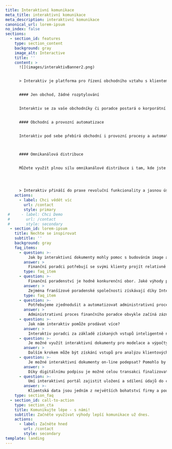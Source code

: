 ```yaml
---
title: Interaktivní komunikace
meta_title: interaktivní komunikace
meta_description: interaktivní komunikace
canonical_url: lorem-ipsum
no_index: false
sections:
  - section_id: features
    type: section_content
    background: gray
    image_alt: Interactive
    title: ''
    content: >
      ![](images/interaktivBanner2.png)


      > Interaktiv je platforma pro řízení obchodního vztahu s klientem osobně i online. Je to promyšlený nástroj pro centralizovanou tvorbu a správu klientských dokumentů, který se postará jak o propočty nabídek, cross-sell a up-sell, tak i o sběr a synchronizaci dat o klientech a obchodních případech. 


      #### Jen obchod, žádné rozptylování


      Interaktiv se za vaše obchodníky či poradce postará o korporátní design a textaci dokumentů. Pohlídá soulad s právními předpisy i s vaší cenovou politikou a schvalovacími procesy.


      #### Obchodní a provozní automatizace 


      Interaktiv pod sebe přebírá obchodní i provozní procesy a automatizuje je. Nabídne verzi smlouvy podle bonity klienta a podepsané dokumenty předá k internímu schválení. Pak je automaticky rozešle všem aktérům, elektronicky nebo v papírové podobě.



      #### Omnikanálová distribuce


      Můžete využít plnou sílu omnikanálové distribuce i tam, kde jste si to dosud nedovedli ani představit - pro jednotlivé procesy. E-mail, SMS, Viber, WhatsApp, microsite a další “kanály” odešleme klientovi podle komunikačního scénáře a podle jeho reakce mu odpovíme. Veškerou komunikaci řídíme, vyhodnocujeme a přizpůsobujeme chování klienta podle person. 




      > Interaktiv přináší do praxe revoluční funkcionality a jasnou úsporu času i nákladů. Prostor pro chybu v obsahu dokumentů i v procesu jejich schvalování a distribuce snižuje na úroveň, kterou oceňují ředitelé. Obchodníkům se zase líbí praktická práce s interaktivními dokumenty, díky které stoupá jejich prestiž v očích klientů.
    actions:
      - label: Chci vědět víc
        url: /contact
        style: primary
 #     - label: Chci Demo
 #       url: /contact
 #       style: secondary
  - section_id: lorem-ipsum
    title: Nechte se inspirovat
    subtitle: ''
    background: gray
    faq_items:
      - question: >-
          Jak by interaktivní dokumenty mohly pomoc s budováním image a dobré pověsti finančních poradců
        answer: >
          Finanční poradci potřebují se svými klienty projít relativně velké množství dokumentů a vyplnit údaje, které se často opakují. Díky propracovanému a konzistentnímu vzhledu dokumentů a interaktivní práci s nimi klient vnímá profesionalitu samotného poradce a inovativnost společnosti, kterou reprezentuje.
        type: faq_item
      - question: >-
          Finanční poradenství je hodně konkurenční obor. Jaké výhody poskytuje interaktivní komunikace v konkurenčním boji?
        answer: >
          Zejména franšízové poradenské společnosti získávají díky Interaktivu silný technologický argument pro nezávislé poradce, proč spolupracovat právě s nimi. Svým lidem doslova posunete startovní čáru o pořádný kus před zbytek trhu.
        type: faq_item
      - question: >-
          Potřebujeme zjednodušit a automatizovat administrativní procesy pro finanční poradce.
        answer: >  
          Administrativní proces finančního poradce obvykle začíná záznamem z jednání s klientem, které slouží jednak ke sběru základních dat a dále jako podklad pro analýzu jeho potřeb a další kolo jednání. Interaktivní dokumenty poradce sběrem údajů provedou tak, aby získal opravdu vše potřebné pro vyhodnocení klientovy finanční situace.
      - question: >-
          Jak nám interaktiv pomůže prodávat více?
        answer: >
          Interaktiv poradci za základě získaných vstupů inteligentně napoví, jaké další služby nebo produkty je vhodné klientovi nabídnout. Může tak sloužit jako efektivní nástroj pro up-sell a cross-sell už na samém počátku budování vztahu s klientem.  
      - question: >-
          Je možné využít interaktivní dokumenty pro modelace a výpočty?
        answer: >
          Dalším krokem může být získání vstupů pro analýzu klientových potřeb a následná modelace řešení. Interaktiv dokáže obojí spojit. Interaktivní průvodce v reálném čase vyhodnocuje zadané údaje, na jejich základě volí průchod prodejním scénářem a nabízí relevantní možnosti, služby a produkty. Výsledkem je pak skutečně dynamický a interaktivní proces, kdy poradce i klient společně vidí modelace a výpočty na základě vstupních hodnot. Mohou okamžitě reagovat a upravit vstupy tak, aby dosáhli požadovaných výstupů.
      - question: >-
          Je možné interaktivní dokumenty on-line podepsat? Pomohlo by nám to uzavřít některé transakce kompletně on-line bez nutnosti setkání s klientem na pobočce.
        answer: >
          Díky digitálnímu podpisu je možné celou transakci finalizovat bez nutnosti tisku a opětovné digitalizace smluvních dokumentů. Klient je podepisuje z pohodlí domova a na svém vlastním zařízení, které má běžně k dispozici.
      - question: >-
          Umí interaktivní portál zajistit uložení a sdílení údajů do celé pobočkové sítě a hlavně na centrálu?
        answer: >-
          Klientská data jsou jedním z největších bohatství firmy a pouze jejich centralizace zajistí to, že se data neztratí s odchodem některého z poradců. Interaktiv je proto skvělým nástrojem pro poradenské i jiné firmy s pobočkovou sítí.
    type: section_faq
  - section_id: call-to-action
    type: section_cta
    title: Komunikujte lépe - s námi!
    subtitle: Začněte využívat výhody lepší komunikace už dnes.
    actions:
      - label: Začněte hned
        url: /contact
        style: secondary
template: landing
---
```

